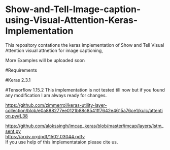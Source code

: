 # Show-and-Tell-Image-caption-using-Visual-Attention-Keras-Implementation
This repository contations the keras implementation of Show and Tell Visual Attention visual attnetion for image captioning,

More Examples will be uploaded soon

#Requirements

#Keras 2.3.1

#Tensorflow 1.15.2
             This implementation is not tested till now but if you found any modification I am always ready for changes.       


https://github.com/zimmerrol/keras-utility-layer-collection/blob/e0a888277ee0121b88c8541ff7642e4615a76ce1/kulc/attention.py#L38
                                                                                                                               
https://github.com/alokssingh/imcap_keras/blob/master/imcap/layers/lstm_sent.py                                                
https://arxiv.org/pdf/1502.03044.pdfv                                                                                          
  If you use help of this implementataion please cite us.                                                                      
